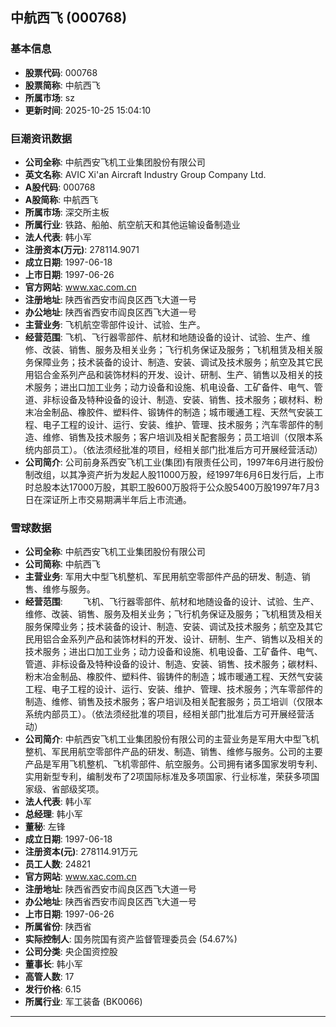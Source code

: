 ## 中航西飞 (000768)

### 基本信息

- **股票代码**: 000768
- **股票简称**: 中航西飞
- **所属市场**: sz
- **更新时间**: 2025-10-25 15:04:10

### 巨潮资讯数据

- **公司全称**: 中航西安飞机工业集团股份有限公司
- **英文名称**: AVIC Xi'an Aircraft Industry Group Company Ltd.
- **A股代码**: 000768
- **A股简称**: 中航西飞
- **所属市场**: 深交所主板
- **所属行业**: 铁路、船舶、航空航天和其他运输设备制造业
- **法人代表**: 韩小军
- **注册资本(万元)**: 278114.9071
- **成立日期**: 1997-06-18
- **上市日期**: 1997-06-26
- **官方网站**: www.xac.com.cn
- **注册地址**: 陕西省西安市阎良区西飞大道一号
- **办公地址**: 陕西省西安市阎良区西飞大道一号
- **主营业务**: 飞机航空零部件设计、试验、生产。
- **经营范围**: 飞机、飞行器零部件、航材和地随设备的设计、试验、生产、维修、改装、销售、服务及相关业务；飞行机务保证及服务；飞机租赁及相关服务保障业务；技术装备的设计、制造、安装、调试及技术服务；航空及其它民用铝合金系列产品和装饰材料的开发、设计、研制、生产、销售以及相关的技术服务；进出口加工业务；动力设备和设施、机电设备、工矿备件、电气、管道、非标设备及特种设备的设计、制造、安装、销售、技术服务；碳材料、粉末冶金制品、橡胶件、塑料件、锻铸件的制造；城市暖通工程、天然气安装工程、电子工程的设计、运行、安装、维护、管理、技术服务；汽车零部件的制造、维修、销售及技术服务；客户培训及相关配套服务；员工培训（仅限本系统内部员工）。（依法须经批准的项目，经相关部门批准后方可开展经营活动）
- **公司简介**: 公司前身系西安飞机工业(集团)有限责任公司，1997年6月进行股份制改组，以其净资产折为发起人股11000万股，经1997年6月6日发行后，上市时总股本达17000万股，其职工股600万股将于公众股5400万股1997年7月3日在深证所上市交易期满半年后上市流通。

### 雪球数据

- **公司全称**: 中航西安飞机工业集团股份有限公司
- **公司简称**: 中航西飞
- **主营业务**: 军用大中型飞机整机、军民用航空零部件产品的研发、制造、销售、维修与服务。
- **经营范围**: 　　飞机、飞行器零部件、航材和地随设备的设计、试验、生产、维修、改装、销售、服务及相关业务；飞行机务保证及服务；飞机租赁及相关服务保障业务；技术装备的设计、制造、安装、调试及技术服务；航空及其它民用铝合金系列产品和装饰材料的开发、设计、研制、生产、销售以及相关的技术服务；进出口加工业务；动力设备和设施、机电设备、工矿备件、电气、管道、非标设备及特种设备的设计、制造、安装、销售、技术服务；碳材料、粉末冶金制品、橡胶件、塑料件、锻铸件的制造；城市暖通工程、天然气安装工程、电子工程的设计、运行、安装、维护、管理、技术服务；汽车零部件的制造、维修、销售及技术服务；客户培训及相关配套服务；员工培训（仅限本系统内部员工）。（依法须经批准的项目，经相关部门批准后方可开展经营活动）
- **公司简介**: 中航西安飞机工业集团股份有限公司的主营业务是军用大中型飞机整机、军民用航空零部件产品的研发、制造、销售、维修与服务。公司的主要产品是军用飞机整机、飞机零部件、航空服务。公司拥有诸多国家发明专利、实用新型专利，编制发布了2项国际标准及多项国家、行业标准，荣获多项国家级、省部级奖项。
- **法人代表**: 韩小军
- **总经理**: 韩小军
- **董秘**: 左锋
- **成立日期**: 1997-06-18
- **注册资本(元)**: 278114.91万元
- **员工人数**: 24821
- **官方网站**: www.xac.com.cn
- **注册地址**: 陕西省西安市阎良区西飞大道一号
- **办公地址**: 陕西省西安市阎良区西飞大道一号
- **上市日期**: 1997-06-26
- **所属省份**: 陕西省
- **实际控制人**: 国务院国有资产监督管理委员会 (54.67%)
- **公司分类**: 央企国资控股
- **董事长**: 韩小军
- **高管人数**: 17
- **发行价格**: 6.15
- **所属行业**: 军工装备 (BK0066)

---